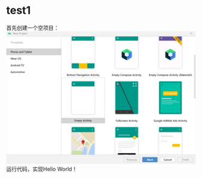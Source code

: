 # test1
首先创建一个空项目：
![image](https://github.com/choujvzi/test1/blob/master/screenshots/%E5%B1%8F%E5%B9%95%E6%88%AA%E5%9B%BE%202022-10-14%20164217.png)
运行代码，实现Hello World！
